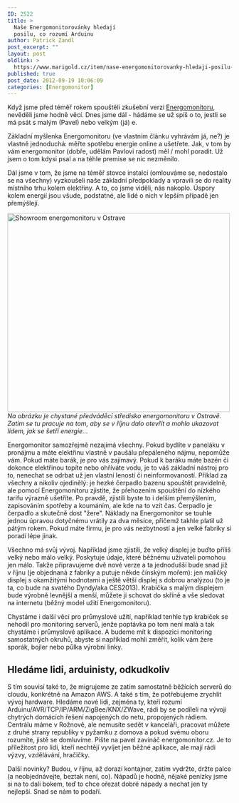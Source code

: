 ```yaml
---
ID: 2522
title: >
  Naše Energomonitorovánky hledají
  posilu, co rozumí Arduinu
author: Patrick Zandl
post_excerpt: ""
layout: post
oldlink: >
  https://www.marigold.cz/item/nase-energomonitorovanky-hledaji-posilu-co-rozumi-arduinu
published: true
post_date: 2012-09-19 10:06:09
categories: [Energomonitor]
---
```

<p>Když jsme před téměř rokem spouštěli zkušební verzi <a href="http://www.energomonitor.cz" target="_self" title="">Energomonitoru</a>, nevěděli jsme hodně věcí. Dnes jsme dál - hádáme se už spíš o to, jestli se má psát s malým (Pavel) nebo velkým (já) e.</p>

<p>Základní myšlenka Energomonitoru (ve vlastním článku vyhrávám já, ne?) je vlastně jednoduchá: měřte spotřebu energie online a ušetřete. Jak, v tom by vám energomonitor (dobře, udělám Pavlovi radost) měl / mohl poradit. Už jsem o tom kdysi psal a na téhle premise se nic nezměnilo. </p>

<p>Dál jsme v tom, že jsme na téměř stovce instalcí (omlouváme se, nedostalo se na všechny) vyzkoušeli naše základní předpoklady a vpravili se do reality místního trhu kolem elektřiny. A to, co jsme viděli, nás nakoplo. Úspory kolem energií jsou všude, podstatné, ale lidé o nich v lepším případě jen přemýšlejí.</p>

<p><a href="http://www.marigold.cz/wp-content/uploads/wpid-Photo-19.-9.-2012-1000.jpg" target="_blank" style=""><img src="http://www.marigold.cz/wp-content/uploads/wpid-Photo-19.-9.-2012-1000.jpg" id="blogsy-1348042138411.0625" class="alignnone" alt="Showroom energomonitoru v Ostrave" width="500" height="446"></a><br>
<em>Na obrázku je chystané předváděcí středisko energomonitoru v Ostravě. Zatím se tu pracuje na tom, aby se v říjnu dalo otevřít a mohlo ukazovat lidem, jak se šetří energie...</em></p>

<p>Energomonitor samozřejmě nezajímá všechny. Pokud bydlíte v paneláku v pronájmu a máte elektřinu vlastně v paušálu přepáleného nájmu, nepomůže vám. Pokud máte barák, je pro vás zajímavý. Pokud k baráku máte bazén či dokonce elektřinou topíte nebo ohříváte vodu, je to váš základní nástroj pro to, nenechat se odrbat už jen vlastní leností či neinformovaností. Příklad za všechny a nikoliv ojedinělý: je hezké čerpadlo bazenu spouštět pravidelně, ale pomocí Energomonitoru zjistíte, že přehozením spouštění do nízkého tarifu výrazně ušetříte. Po pravdě, zjistili byste to i delším přemýšlením, zapisováním spotřeby a koumáním, ale kde na to vzít čas. Čerpadlo je čerpadlo a skutečně dost "žere". Náklady na Energomonitor se touhle jednou úpravou dotyčnému vrátily za dva měsíce, přičemž takhle platil už pátým rokem. Pokud máte firmu, je pro vás nezbytností a jen velké fabriky si poradí lépe jinak.</p>

<p>Všechno má svůj vývoj. Například jsme zjistili, že velký displej je buďto příliš velký nebo málo velký. Poskytuje údaje, které běžnému uživateli pomohou jen málo. Takže připravujeme dvě nové verze a ta jednodušší bude snad již v říjnu (je objednaná z fabriky a putuje někde čínským mořem): jen maličký displej s okamžitými hodnotami a ještě větší displej s dobrou analýzou (to je ta, co bude na svatého Dyndy/aka CES2013). Krabička s malým displejem bude výrobně levnější a menší, můžete ji schovat do skříně a vše sledovat na internetu  (běžný model užití Energomonitoru). </p>

<p>Chystáme i další věci pro průmyslové užití, například tenhle typ krabiček se nehodil pro monitoring serverů, jenže poptávka po tom není malá a tak chystáme i průmyslové aplikace. A budeme mít k dispozici monitoring samostatných okruhů, abyste si například mohli změřit, kolik vám žere sporák, bojler nebo půlka výrobní linky. </p>

<h2>Hledáme lidi, arduinisty, odkudkoliv</h2>

<p>S tím souvisí také to, že migrujeme ze zatím samostatně běžících serverů do cloudu, konkrétně na Amazon AWS. A také s tím, že potřebujeme zrychlit vývoj hardware. Hledáme nové lidi, zejména ty, kteří rozumí Arduinu/AVR/TCP/IP/ARM/ZigBee/KNX/ZWave, rádi by se podíleli na vývoji chytrých domácích řešení napojených do netu, propojených rádiem. Centrálu máme v Rožnově, ale nemusíte sedět v kanceláři, pracovat můžete z druhé strany republiky v pyžamku z domova a pokud svému oboru rozumíte, jistě se domluvíme. Pište na pavel zavináč energomonitor.cz. Je to příležitost pro lidi, kteří nechtějí vyvíjet jen běžné aplikace, ale mají rádi výzvy, vzdělávání, hračičky. </p>

<p>Další novinky? Budou, v říjnu, až dorazí kontajner, zatím vydržte, držte palce (a neobjednávejte, beztak není, co). Nápadů je hodně, nějaké penízky jsme si na to dali bokem, teď to chce ořezat dobré nápady a nechat jen ty nejlepší. Snad se nám to podaří.</p>

<p>&nbsp;</p>